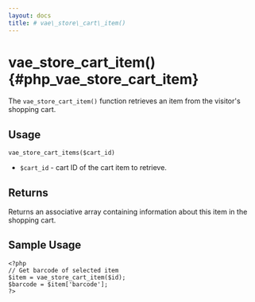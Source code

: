 ```yaml
---
layout: docs
title: # vae\_store\_cart\_item()
---
```


# vae\_store\_cart\_item() {#php_vae_store_cart_item}

The `vae_store_cart_item()` function retrieves an item from the
visitor's shopping cart.

## Usage

`vae_store_cart_items($cart_id)`

-   `$cart_id` - cart ID of the cart item to retrieve.

## Returns

Returns an associative array containing information about this item in
the shopping cart.

## Sample Usage

    <?php
    // Get barcode of selected item
    $item = vae_store_cart_item($id);
    $barcode = $item['barcode'];
    ?>
